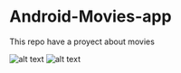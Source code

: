 # Android-Movies-app
This repo have a proyect about movies


![alt text](https://github.com/neolink557/Android-Movies-app/blob/master/images/Captura%20de%20pantalla%202021-11-04%20114221.png?raw=true)
![alt text](https://github.com/neolink557/Android-Movies-app/blob/master/images/Captura%20de%20pantalla%202021-11-04%20114246.png?raw=true)

